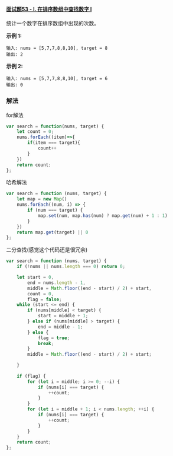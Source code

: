 #### [面试题53 - I. 在排序数组中查找数字 I](https://leetcode-cn.com/problems/zai-pai-xu-shu-zu-zhong-cha-zhao-shu-zi-lcof/)

统计一个数字在排序数组中出现的次数。

**示例 1:**

```
输入: nums = [5,7,7,8,8,10], target = 8
输出: 2
```

**示例 2:**

```
输入: nums = [5,7,7,8,8,10], target = 6
输出: 0
```

### 解法

for解法

```js
var search = function(nums, target) {
    let count = 0;
    nums.forEach((item)=>{
        if(item === target){
            count++
        }
    })
    return count;
};
```

哈希解法

```js
var search = function (nums, target) {
    let map = new Map()
    nums.forEach((num, i) => {
        if (num === target) {
            map.set(num, map.has(num) ? map.get(num) + 1 : 1)
        }
    })
    return map.get(target) || 0
};

```

二分查找(感觉这个代码还是很冗余)

```js
var search = function (nums, target) {
    if (!nums || nums.length === 0) return 0;

    let start = 0,
        end = nums.length - 1,
        middle = Math.floor((end - start) / 2) + start,
        count = 0,
        flag = false;
    while (start <= end) {
        if (nums[middle] < target) {
            start = middle + 1;
        } else if (nums[middle] > target) {
            end = middle - 1;
        } else {
            flag = true;
            break;
        }
        middle = Math.floor((end - start) / 2) + start;

    }
    
    if (flag) {
        for (let i = middle; i >= 0; --i) {
            if (nums[i] === target) {
                ++count;
            }
        }
        for (let i = middle + 1; i < nums.length; ++i) {
            if (nums[i] === target) {
                ++count;
            }
        }
    }
    return count;
};
```

